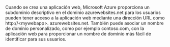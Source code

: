 Cuando se crea una aplicación web, Microsoft Azure proporciona un subdominio descriptivo en el dominio azurewebsites.net para los usuarios pueden tener acceso a la aplicación web mediante una dirección URL como http://&lt;mywebapp&gt;. azurewebsites.net. También puede asociar un nombre de dominio personalizado, como por ejemplo contoso.com, con la aplicación web para proporcionar un nombre de dominio más fácil de identificar para sus usuarios.